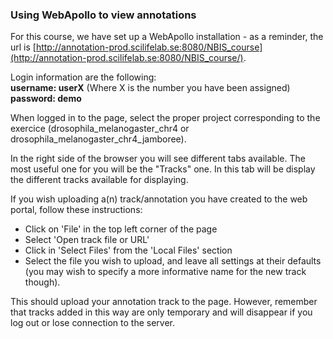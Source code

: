 ### Using WebApollo to view annotations

For this course, we have set up a WebApollo installation - as a reminder, the url is [http://annotation-prod.scilifelab.se:8080/NBIS_course](http://annotation-prod.scilifelab.se:8080/NBIS_course/).

Login information are the following:<br/> 
**username: userX**  (Where X is the number you have been assigned)<br/> 
**password: demo** <br/> 

When logged in to the page, select the proper project corresponding to the exercice (drosophila_melanogaster_chr4 or drosophila_melanogaster_chr4_jamboree).

In the right side of the browser you will see different tabs available. The most useful one for you will be the "Tracks" one. In this tab will be display the different tracks available for displaying.

If you wish uploading a(n) track/annotation you have created to the web portal, follow these instructions:

- Click on 'File' in the top left corner of the page  
- Select 'Open track file or URL'  
- Click in 'Select Files' from the 'Local Files' section  
- Select the file you wish to upload, and leave all settings at their defaults (you may wish to specify a more informative name for the new track though).

This should upload your annotation track to the page. However, remember that tracks added in this way are only temporary and will disappear if you log out or lose connection to the server.
